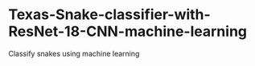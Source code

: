 # Texas-Snake-classifier-with-ResNet-18-CNN-machine-learning
 Classify snakes using machine learning
